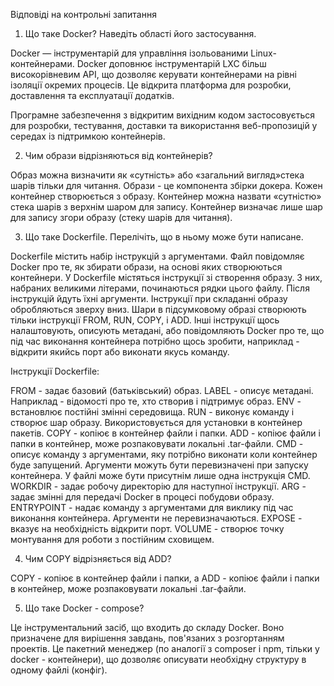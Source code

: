 Відповіді на контрольні запитання

1. Що таке Docker? Наведіть області його застосування.

Docker — інструментарій для управління ізольованими Linux-контейнерами. 
Docker доповнює інструментарій LXC більш високорівневим API, що дозволяє 
керувати контейнерами на рівні ізоляції окремих процесів. Це відкрита платформа 
для розробки, доставлення та експлуатації додатків.

Програмне забезпечення з відкритим вихідним кодом застосовується для розробки, 
тестування, доставки та використання веб-пропозицій у середах із підтримкою 
контейнерів.

2. Чим образи відрізняються від контейнерів?

Образ можна визначити як «сутність» або «загальний вигляд»стека шарів 
тільки для читання. Образи - це компонента збірки докера. Кожен контейнер 
створюється з образу. Контейнер можна назвати «сутністю» стека шарів з 
верхнім шаром для запису. Контейнер визначає лише шар для запису 
згори образу (стеку шарів для читання).

3. Що таке Dockerfile. Перелічіть, що в ньому може бути написане.

Dockerfile містить набір інструкцій з аргументами. Файл повідомляє Docker 
про те, як збирати образи, на основі яких створюються контейнери. У Dockerfile 
містяться інструкції зі створення образу. З них, набраних великими літерами, 
починаються рядки цього файлу. Після інструкцій йдуть їхні аргументи. 
Інструкції при складанні образу обробляються зверху вниз. Шари в підсумковому 
образі створюють тільки інструкції FROM, RUN, COPY, і ADD. Інші інструкції 
щось налаштовують, описують метадані, або повідомляють Docker про те, що під 
час виконання контейнера потрібно щось зробити, наприклад - відкрити якийсь 
порт або виконати якусь команду.

Інструкції Dockerfile:

FROM - задає базовий (батьківський) образ.
LABEL - описує метадані. Наприклад - відомості про те, хто створив і підтримує образ.
ENV - встановлює постійні змінні середовища.
RUN - виконує команду і створює шар образу. Використовується для установки в 
контейнер пакетів.
COPY - копіює в контейнер файли і папки.
ADD - копіює файли і папки в контейнер, може розпаковувати локальні .tar-файли.
CMD - описує команду з аргументами, яку потрібно виконати коли контейнер буде 
запущений. Аргументи можуть бути перевизначені при запуску контейнера. У файлі 
може бути присутнім лише одна інструкція CMD.
WORKDIR - задає робочу директорію для наступної інструкції.
ARG - задає змінні для передачі Docker в процесі побудови образу.
ENTRYPOINT - надає команду з аргументами для виклику під час виконання контейнера. 
Аргументи не перевизначаються.
EXPOSE - вказує на необхідність відкрити порт.
VOLUME - створює точку монтування для роботи з постійним сховищем.

4. Чим COPY відрізняється від ADD?

COPY - копіює в контейнер файли і папки, а ADD - копіює файли і папки в контейнер, 
може розпаковувати локальні .tar-файли.

5. Що таке Docker - compose?

Це інструментальний засіб, що входить до складу Docker. Воно призначене для вирішення 
завдань, пов'язаних з розгортанням проектів. Це пакетний менеджер (по аналогії з 
composer і npm, тільки у docker - контейнери), що дозволяє описувати необхідну структуру 
в одному файлі (конфіг). 